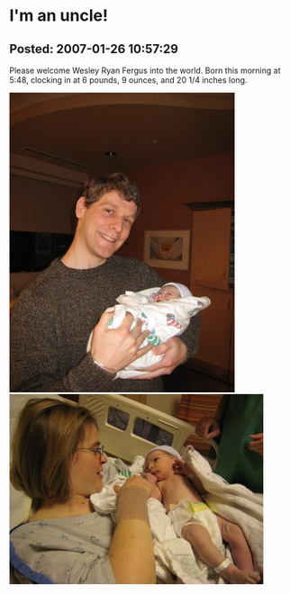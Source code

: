 I'm an uncle!
===============

Posted: 2007-01-26 10:57:29
-------------------------

Please welcome Wesley Ryan Fergus into the world. Born this morning at 5:48, clocking in at 6 pounds, 9 ounces, and 20 1/4 inches long.

<img title="Patrick and Wesley" alt="Patrick and Wesley" src="patrickandwes.jpg" />

<img title="Katie and Wesley" alt="Katie and Wesley" src="katieandwes.jpg" />

